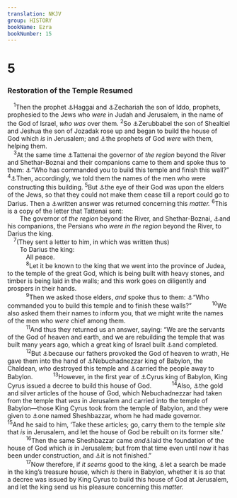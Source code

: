 ```yaml
---
translation: NKJV
group: HISTORY
bookName: Ezra 
bookNumber: 15
---
```


<div class="title"><h1>5</h1><h3>Restoration of the Temple Resumed</h3></div>
<span class="verse exo_5_1"> <sup>1</sup>Then the prophet <a data-toggle="tooltip" data-placement="bottom" title="Hag. 1:1">⚓</a>Haggai and <a data-toggle="tooltip" data-placement="bottom" title="Zech. 1:1">⚓</a>Zechariah the son of Iddo, prophets, prophesied to the Jews who <i>were</i> in Judah and Jerusalem, in the name of the God of Israel, <i>who</i> <i>was</i> over them. </span>
<span class="verse exo_5_2"><sup>2</sup>So <a data-toggle="tooltip" data-placement="bottom" title="Ezra 3:2; Hag. 1:12">⚓</a>Zerubbabel the son of Shealtiel and Jeshua the son of Jozadak rose up and began to build the house of God which <i>is</i> in Jerusalem; and <a data-toggle="tooltip" data-placement="bottom" title="Ezra 6:14; Hag. 2:4">⚓</a>the prophets of God <i>were</i> with them, helping them.<br/></span>
<span class="verse exo_5_3"> <sup>3</sup>At the same time <a data-toggle="tooltip" data-placement="bottom" title="Ezra 5:6; 6:6">⚓</a>Tattenai the governor of <i>the</i> <i>region</i> beyond the River and Shethar-Boznai and their companions came to them and spoke thus to them: <a data-toggle="tooltip" data-placement="bottom" title="Ezra 1:3; 5:9">⚓</a>“Who has commanded you to build this temple and finish this wall?” </span>
<span class="verse exo_5_4"><sup>4</sup><a data-toggle="tooltip" data-placement="bottom" title="Ezra 5:10">⚓</a>Then, accordingly, we told them the names of the men who were constructing this building. </span>
<span class="verse exo_5_5"><sup>5</sup>But <a data-toggle="tooltip" data-placement="bottom" title="2 Chr. 16:9; Ezra 7:6, 28; Ps. 33:18">⚓</a>the eye of their God was upon the elders of the Jews, so that they could not make them cease till a report could go to Darius. Then a <a data-toggle="tooltip" data-placement="bottom" title="Ezra 6:6">⚓</a>written answer was returned concerning this <i>matter.</i></span>
<span class="verse exo_5_6"><sup>6</sup>This is a copy of the letter that Tattenai sent:<br/>  The governor of <i>the</i> <i>region</i> beyond the River, and Shethar-Boznai, <a data-toggle="tooltip" data-placement="bottom" title="Ezra 4:7–10">⚓</a>and his companions, the Persians who <i>were</i> <i>in</i> <i>the</i> <i>region</i> beyond the River, to Darius the king.<br/></span>
<span class="verse exo_5_7"> <sup>7</sup>(They sent a letter to him, in which was written thus)<br/>  To Darius the king:<br/>   All peace.<br/></span>
<span class="verse exo_5_8">   <sup>8</sup>Let it be known to the king that we went into the province of Judea, to the temple of the great God, which is being built with heavy stones, and timber is being laid in the walls; and this work goes on diligently and prospers in their hands.<br/></span>
<span class="verse exo_5_9">   <sup>9</sup>Then we asked those elders, <i>and</i> spoke thus to them: <a data-toggle="tooltip" data-placement="bottom" title="Ezra 5:3, 4">⚓</a>“Who commanded you to build this temple and to finish these walls?”</span>
<span class="verse exo_5_10">   <sup>10</sup>We also asked them their names to inform you, that we might write the names of the men who <i>were</i> chief among them.<br/></span>
<span class="verse exo_5_11">   <sup>11</sup>And thus they returned us an answer, saying: “We are the servants of the God of heaven and earth, and we are rebuilding the temple that was built many years ago, which a great king of Israel built <a data-toggle="tooltip" data-placement="bottom" title="1 Kin. 6:1, 38">⚓</a>and completed.</span>
<span class="verse exo_5_12">   <sup>12</sup>But <a data-toggle="tooltip" data-placement="bottom" title="2 Chr. 34:25; 36:16, 17">⚓</a>because our fathers provoked the God of heaven to wrath, He gave them into the hand of <a data-toggle="tooltip" data-placement="bottom" title="2 Kin. 24:2; 25:8–11; 2 Chr. 36:17; Jer. 52:12–15">⚓</a>Nebuchadnezzar king of Babylon, the Chaldean, <i>who</i> destroyed this temple and <a data-toggle="tooltip" data-placement="bottom" title="Jer. 13:19">⚓</a>carried the people away to Babylon.</span>
<span class="verse exo_5_13">   <sup>13</sup>However, in the first year of <a data-toggle="tooltip" data-placement="bottom" title="Ezra 1:1">⚓</a>Cyrus king of Babylon, King Cyrus issued a decree to build this house of God.</span>
<span class="verse exo_5_14">   <sup>14</sup>Also, <a data-toggle="tooltip" data-placement="bottom" title="Ezra 1:7, 8; 6:5; Dan. 5:2">⚓</a>the gold and silver articles of the house of God, which Nebuchadnezzar had taken from the temple that <i>was</i> in Jerusalem and carried into the temple of Babylon—those King Cyrus took from the temple of Babylon, and they were given to <a data-toggle="tooltip" data-placement="bottom" title="Hag. 1:14; 2:2, 21">⚓</a>one named Sheshbazzar, whom he had made governor.</span>
<span class="verse exo_5_15">   <sup>15</sup>And he said to him, ‘Take these articles; go, carry them to the temple <i>site</i> that <i>is</i> in Jerusalem, and let the house of God be rebuilt on its former site.’</span>
<span class="verse exo_5_16">   <sup>16</sup>Then the same Sheshbazzar came <i>and</i><a data-toggle="tooltip" data-placement="bottom" title="Ezra 3:8–10; Hag. 2:18">⚓</a>laid the foundation of the house of God which <i>is</i> in Jerusalem; but from that time even until now it has been under construction, and <a data-toggle="tooltip" data-placement="bottom" title="Ezra 6:15">⚓</a>it is not finished.”<br/></span>
<span class="verse exo_5_17">   <sup>17</sup>Now therefore, if <i>it</i> <i>seems</i> good to the king, <a data-toggle="tooltip" data-placement="bottom" title="Ezra 6:1, 2">⚓</a>let a search be made in the king’s treasure house, which <i>is</i> there in Babylon, whether it is <i>so</i> that a decree was issued by King Cyrus to build this house of God at Jerusalem, and let the king send us his pleasure concerning this <i>matter.</i><br/></span>
